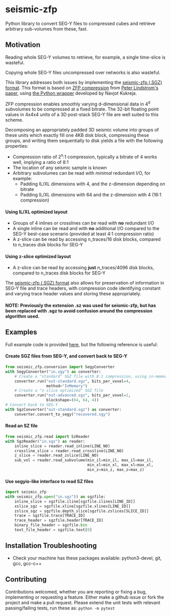 # seismic-zfp #
Python library to convert SEG-Y files to compressed cubes and retrieve arbitrary sub-volumes from these, fast.

## Motivation ##

Reading whole SEG-Y volumes to retrieve, for example, a single time-slice is wasteful.

Copying whole SEG-Y files uncompressed over networks is also wasteful.

This library addresses both issues by implementing the [seismic-zfp (.SGZ) format](docs/file-specification.md).
This format is based on [ZFP compression](https://computing.llnl.gov/projects/floating-point-compression)
from [Peter Lindstrom's paper](https://www.researchgate.net/publication/264417607_Fixed-Rate_Compressed_Floating-Point_Arrays),
using [the Python wrapper](https://github.com/navjotk/pyzfp) developed by Navjot Kukreja.


ZFP compression enables smoothly varying d-dimensional data in 4<sup>d</sup> subvolumes 
to be compressed at a fixed bitrate. The 32-bit floating point values in 4x4x4 units
of a 3D post-stack SEG-Y file are well suited to this scheme. 

Decomposing an appropriately padded 3D seismic volume into groups of these units which 
exactly fill one 4KB disk block, compressing these groups, and writing them sequentially 
to disk yields a file with the following properties:
- Compression ratio of 2<sup>n</sup>:1 compression, 
typically a bitrate of 4 works well, implying a ratio of 8:1
- The location of any seismic sample is known
- Arbitrary subvolumes can be read with *minimal* redundant I/O, for example:
  - Padding IL/XL dimensions with 4, and the z-dimension depending on bitrate
  - Padding IL/XL dimensions with 64 and the z-dimension with 4 (16:1 compression)
#### Using IL/XL optimized layout ###
- Groups of 4 inlines or crosslines can be read with **no** redundant I/O
- A single inline can be read and with **no** additional I/O compared to the SEG-Y 
best-case scenario (provided at least 4:1 compression ratio)
- A z-slice can be read by accessing n_traces/16 disk blocks, 
compared to n_traces disk blocks for SEG-Y
#### Using z-slice optimized layout ####
- A z-slice can be read by accessing **just** n_traces/4096 disk blocks, 
compared to n_traces disk blocks for SEG-Y

The [seismic-zfp (.SGZ) format](docs/file-specification.md) also allows for preservation of information in 
SEG-Y file and trace headers, with compression code identifying constant 
and varying trace header values and storing these appropriately.

#### NOTE: Previously the extension .sz was used for seismic-zfp, but has been replaced with .sgz to avoid confusion around the compression algorithm used.

## Examples ##

Full example code is provided [here](examples), but the following reference is useful:

#### Create SGZ files from SEG-Y, and convert back to SEG-Y ####

```python
from seismic_zfp.conversion import SegyConverter
with SegyConverter("in.sgy") as converter:
    # Create a "standard" SGZ file with 8:1 compression, using in-memory method
    converter.run("out-standard.sgz", bits_per_voxel=4,
                  method="InMemory")
    # Create a "z-slice optimized" SGZ file
    converter.run("out-advanced.sgz", bits_per_voxel=2, 
                  blockshape=(64, 64, 4))
# Convert back to SEG-Y
with SgzConverter("out-standard.sgz") as converter:
    converter.convert_to_segy("recovered.sgy")
```

#### Read an SZ file ####
```python
from seismic_zfp.read import SzReader
with SgzReader("in.sgz") as reader:
    inline_slice = reader.read_inline(LINE_NO)
    crossline_slice = reader.read_crossline(LINE_NO)
    z_slice = reader.read_zslice(LINE_NO)
    sub_vol = reader.read_subvolume(min_il=min_il, max_il=max_il, 
                                    min_xl=min_xl, max_xl=max_xl, 
                                    min_z=min_z, max_z=max_z)
```

#### Use segyio-like interface to read SZ files ####
```python
import seismic_zfp
with seismic_zfp.open("in.sgz")) as sgzfile:
    inline_slice = sgzfile.iline[sgzfile.ilines[LINE_ID]]
    xslice_sgz = sgzfile.xline[sgzfile.xlines[LINE_ID]]
    zslice_sgz = sgzfile.depth_slice[sgzfile.zslices[SLICE_ID]]
    trace = sgzfile.trace[TRACE_ID]
    trace_header = sgzfile.header[TRACE_ID]
    binary_file_header = sgzfile.bin
    text_file_header = sgzfile.text[0]
```

## Installation Troubleshooting ##
- Check your machine has these packages available: python3-devel, git, gcc, gcc-c++

## Contributing ##
Contributions welcomed, whether you are reporting or fixing a bug, implementing or requesting a feature. Either make a github issue or fork the project and make a pull request. Please extend the unit tests with relevant passing/failing tests, run these as: `python -m pytest`

